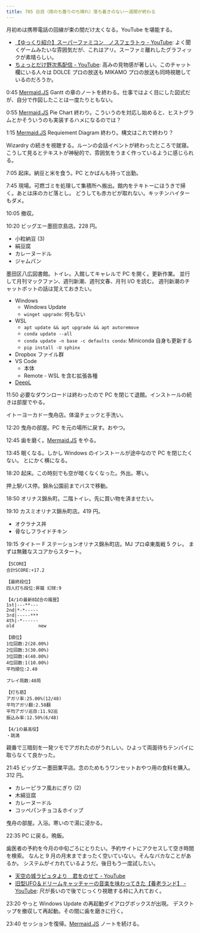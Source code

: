 ```yaml
---
title: 705 日目（雨のち曇りのち晴れ）落ち着きのない一週間が終わる
---
```


月初めは携帯電話の回線が束の間だけ太くなる。YouTube を堪能する。

* [【ゆっくり紹介】スーパーファミコン　ノスフェラトゥ - YouTube](https://www.youtube.com/watch?v=1E8ftc9mq6Q):
  よく聞くゲームみたいな雰囲気だが、これはアリ。スーファミ離れしたグラフィックが素晴らしい。
* [ちょっとだけ野次馬配信 - YouTube](https://www.youtube.com/watch?v=MywnBA8mfhU):
  高みの見物感が著しい。このチャット欄にいる人々は DOLCE プロの放送も MIKAMO プロの放送も同時視聴しているのだろうか。

0:45 [Mermaid.JS] Gantt の章のノートを終わる。仕事ではよく目にした図式だが、自分で作図したことは一度たりともない。

0:55 [Mermaid.JS] Pie Chart 終わり。こういうのを対応し始めると、ヒストグラムとかそういうのも実装するハメになるのでは？

1:15 [Mermaid.JS] Requiement Diagram 終わり。構文はこれで終わり？

Wizardry の続きを視聴する。ルーンの会話イベントが終わったところで就寝。
こうして見るとテキストが神秘的で、雰囲気をうまく作っているように感じられる。

7:05 起床。納豆と米を食う。PC とかばんも持って出勤。

7:45 現場。可燃ゴミを処理して集積所へ搬出。館内をテキトーにほうきで掃く。あとは床のカビ落とし。
どうしても赤カビが取れない。キッチンハイターもダメ。

10:05 撤収。

10:20 ビッグエー墨田京島店。228 円。

* 小粒納豆 (3)
* 絹豆腐
* カレーヌードル
* ジャムパン

墨田区八広図書館。トイレ。入館してキャレルで PC を開く。更新作業。
並行して月刊マックファン、週刊新潮、週刊文春、月刊 I/O を読む。
週刊新潮のチャットボットの話は覚えておきたい。

* Windows
  * Windows Update
  * `winget upgrade`: 何もない
* WSL
  * `apt update && apt upgrade && apt autoremove`
  * `conda update --all`
  * `conda update -n base -c defaults conda`: Miniconda 自身も更新する
  * `pip install -U sphinx`
* Dropbox ファイル群
* VS Code
  * 本体
  * Remote - WSL を含む拡張各種
* [DeepL]

11:50 必要なダウンロードは終わったので PC を閉じて退館。インストールの続きは部屋でやる。

イトーヨーカドー曳舟店。体温チェックと手洗い。

12:20 曳舟の部屋。PC を元の場所に戻す。おやつ。

12:45 歯を磨く。[Mermaid.JS] をやる。

13:45 眠くなる。しかし Windows のインストールが途中なので PC を閉じたくない。
とにかく横になる。

18:20 起床。この時刻でも空が暗くなくなった。外出。寒い。

押上駅バス停。錦糸公園前までバスで移動。

18:50 オリナス錦糸町。二階トイレ。先に買い物を済ませたい。

19:10 カスミオリナス錦糸町店。419 円。

* オクラナス丼
* 骨なしフライドチキン

19:15 タイトー F ステーションオリナス錦糸町店。MJ プロ卓東風戦 5 クレ。
まずは無難なスコアからスタート。

```text
【SCORE】
合計SCORE:+17.2

【最終段位】
四人打ち段位:昇龍 幻球:9

【4/1の最新8試合の履歴】
1st|---**---
2nd|*-*-----
3rd|-----***
4th|-*------
old         new

【順位】
1位回数:2(20.00%)
2位回数:3(30.00%)
3位回数:4(40.00%)
4位回数:1(10.00%)
平均順位:2.40

プレイ局数:48局

【打ち筋】
アガリ率:25.00%(12/48)
平均アガリ翻:2.58翻
平均アガリ巡目:11.92巡
振込み率:12.50%(6/48)

【4/1の最高役】
・跳満
```

親番で三暗刻を一発ツモでアガれたのがうれしい。ひよって両面待ちテンパイに取らなくて良かった。

21:45 ビッグエー墨田業平店。念のためもうワンセットおやつ用の食料を購入。312 円。

* カレーピラフ風おにぎり (2)
* 木綿豆腐
* カレーヌードル
* コッペパンチョコ＆ホイップ

曳舟の部屋。入浴。寒いので湯に浸かる。

22:35 PC に戻る。晩飯。

歯医者の予約を今月の中旬ごろにとりたい。予約サイトにアクセスして空き時間を検索。
なんと 9 月の月末までまったく空いていない。そんなバカなことがあるか。
システムがイカれているようだ。後日もう一度試したい。

* [天空の城ラピュタより　君をのせて - YouTube](https://www.youtube.com/watch?v=PQ0L_zxOkjM)
* [旧型UFO＆ドリームキャッチャーの音楽を味わってきた【養老ランド】 - YouTube](https://www.youtube.com/watch?v=vnvXe6CJ1XQ):
  尺が長いので後でじっくり視聴する枠に入れておく。

23:20 やっと Windows Update の再起動ダイアログボックスが出現。
デスクトップを撤収して再起動。その間に歯を磨きに行く。

23:40 セッションを復帰。[Mermaid.JS] ノートを続ける。

[DeepL]: https://www.deepl.com/translator
[Mermaid.JS]: https://mermaid-js.github.io/mermaid/
